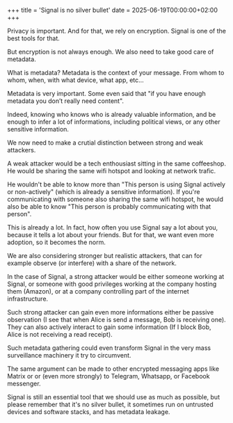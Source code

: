 +++
title = 'Signal is no silver bullet'
date = 2025-06-19T00:00:00+02:00
+++

<!-- encryption -->

Privacy is important. And for that, we rely on encryption. Signal is one of the
best tools for that.

<!-- encryption and metadata -->

But encryption is not always enough. We also need to take good care of
metadata.

<!-- metadata -->

What is metadata? Metadata is the context of your message. From whom to whom,
when, with what device, what app, etc...

Metadata is very important. Some even said that "if you have enough metadata
you don’t really need content".

<!-- why metadata is useful ? -->

Indeed, knowing who knows who is already valuable information, and be enough to
infer a lot of informations, including political views, or any other sensitive
information.

<!-- strong vs weak attacker -->

We now need to make a crutial distinction between strong and weak attackers.

A weak attacker would be a tech enthousiast sitting in the same coffeeshop. He
would be sharing the same wifi hotspot and looking at network trafic. 

<!-- weak attacker knowledge -->

He wouldn't be able to know more than "This person is using Signal actively or
non-actively" (which is already a sensitive information). If you're
communicating with someone also sharing the same wifi hotspot, he would also be
able to know "This person is probably communicating with that person".

This is already a lot. In fact, how often you use Signal say a lot about you,
because it tells a lot about your friends. But for that, we want even more
adoption, so it becomes the norm.

<!-- strong attacker -->

We are also considering stronger but realistic attackers, that can for example
observe (or interfere) with a share of the network.

In the case of Signal, a strong attacker would be either someone working at
Signal, or someone with good privileges working at the company hosting them
(Amazon), or at a company controlling part of the internet infrastructure.

<!-- how strong attacker work -->

Such strong attacker can gain even more informations either be passive
observation (I see that when Alice is send a message, Bob is receiving one).
They can also actively interact to gain some information (If I block Bob, Alice
is not receiving a read receipt).

<!-- risk of becoming a massive surveillance tool -->

Such metadata gathering could even transform Signal in the very mass
surveillance machinery it try to circumvent.

<!-- elargissement à d'autres outils -->

The same argument can be made to other encrypted messaging apps like Matrix or
or (even more strongly) to Telegram, Whatsapp, or Facebook messenger.

<!-- concl. use it, but no silver bullet -->

Signal is still an essential tool that we should use as much as possible, but
please remember that it's no silver bullet, it sometimes run on untrusted
devices and software stacks, and has metadata leakage.
